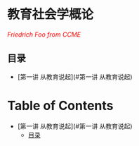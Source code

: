 # 教育社会学概论
<font color=#FF000> *Friedrich Foo from CCME* </font>
## 目录
- [第一讲 从教育说起](#第一讲 从教育说起)

Table of Contents
=================

   * [第一讲 从教育说起](#第一讲 从教育说起)
      * [目录]()
